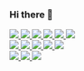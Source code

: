 ### Hi there 👋



<a href="https://www.notion.so/Dev-Study-e1c2b49a903347a4aa3fc8d06ecd182c?pvs=4">
        <img src="https://img.shields.io/badge/Notion-0ABF53?style=for-the-badge&logo=Notion&logoColor=white%22%3E">

<img src="https://img.shields.io/badge/JAVA-007396?style=flat-square&logo=java&logoColor=white">
<img src="https://img.shields.io/badge/Spring-6DB33F?style=flat-square&logo=Spring&logoColor=white">
<img src="https://img.shields.io/badge/JSP-007396?style=for-flat-square&logo=java&logoColor=white">
<img src="https://img.shields.io/badge/jquery-0769AD?style=flat-square&logo=jquery&logoColor=white">
<img src="https://img.shields.io/badge/MyBatis-007396?style=flat-square&logo=java&logoColor=white">
<br>

<img src="https://img.shields.io/badge/html5-E34F26?style=flat-square&logo=html5&logoColor=white">
<img src="https://img.shields.io/badge/css3-1572B6?style=flat-square&logocss3&logoColor=white">
<img src="https://img.shields.io/badge/javascript-F7DF1E?style=flat-square&logo=javascript&logoColor=black">
<img src="https://img.shields.io/badge/bootstrap-7952B3?style=flat-square&logo=bootstrap&logoColor=white">
<img src="https://img.shields.io/badge/Tiles-F7DF1E?style=flat-square&logo=Tiles&logoColor=black">
<br>

<img src="https://img.shields.io/badge/oracle-F80000?style=flat-square&logo=oracle&logoColor=white">
<img src="https://img.shields.io/badge/MySQL-4479A1?style=flat-square&logo=MySQL&logoColor=white">
<img src="https://img.shields.io/badge/apache tomcat-F8DC75?style=flat-square&logo=apachetomcat&logoColor=white">
<br>


